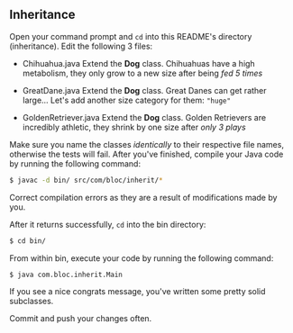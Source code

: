 ## Inheritance

Open your command prompt and `cd` into this README's directory (inheritance). Edit the following 3 files:

* Chihuahua.java
Extend the **Dog** class. Chihuahuas have a high metabolism, they only grow to a new size after being _fed 5 times_

* GreatDane.java
Extend the **Dog** class. Great Danes can get rather large… Let's add another size category for them: `"huge"`

* GoldenRetriever.java
Extend the **Dog** class. Golden Retrievers are incredibly athletic, they shrink by one size after _only 3 plays_

Make sure you name the classes _identically_ to their respective file names, otherwise the tests will fail. After you've finished, compile your Java code by running the following command:

``` bash
$ javac -d bin/ src/com/bloc/inherit/*
```

Correct compilation errors as they are a result of modifications made by you.

After it returns successfully, `cd` into the bin directory:

``` bash
$ cd bin/
```

From within bin, execute your code by running the following command:

``` bash
$ java com.bloc.inherit.Main
```

If you see a nice congrats message, you've written some pretty solid subclasses.

Commit and push your changes often.
